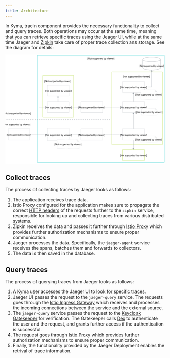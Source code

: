 ```yaml
---
title: Architecture
---
```



In Kyma, tracin component provides the necessary functionality to collect and query traces. Both operations may occur at the same time, meaning that you can retrieve specific traces using the Jeager UI, while at the same time Jaeger and [Zipkin](https://zipkin.io/) take care of proper trace collection ans storage. See the diagram for details: 

![Tracing architecture](./assets/tracing-architecture.svg)


## Collect traces

The process of collecting traces by Jaeger looks as follows:
 
1. The application receives trace data.
2. Istio Proxy configured for the application makes sure to propagate the correct [HTTP headers](/components/tracing#details-propagate-http-headers) of the requests further to the `zipkin` service, responsible for looking up and collecting traces from various distributed systems.
3. Zipkin receives the data and passes it further through [Istio Proxy](https://github.com/istio/proxy) which provides further authorization mechanisms to ensure proper communication. 
4. Jaeger processes the data. Specifically, the  `jaeger-agent` service receives the spans, batches them and forwards to collectors. 
5. The data is then saved in the database.

## Query traces

The process of querying traces from Jaeger looks as follows:

1. A Kyma user accesses the Jaeger UI to [look for specific traces](/components/tracing#details-search-for-traces).
2. Jaeger UI passes the request to the `jaeger-query` service. The requests goes through the [Istio Ingress Gateway](https://kyma-project.io/docs/components/application-connector/#architecture-application-connector-components-istio-ingress-gateway) which receives and processes the incoming connections between the service and the external source.
3. The `jaeger-query` service passes the request to the [Keycloak Gatekeeper](https://github.com/keycloak/keycloak-gatekeeper) for verification. The Gatekeeper calls [Dex](https://github.com/dexidp/dex) to authenticate the user and the request, and grants further access if the authentication is successful. 
4. The request goes through [Istio Proxy](https://github.com/istio/proxy) which provides further authorization mechanisms to ensure proper communication. 
5. Finally, the functionality provided by the Jaeger Deployment enables the retrival of trace information. 





